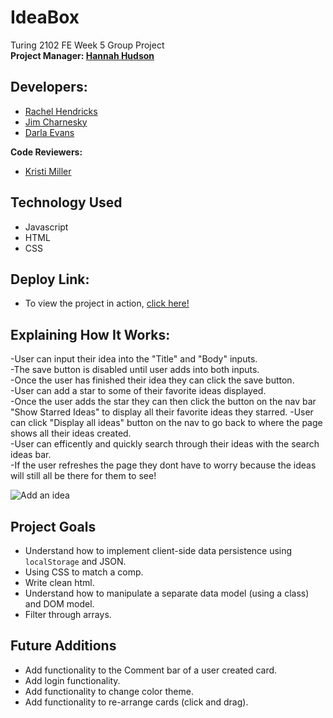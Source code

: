 # IdeaBox  
Turing 2102 FE Week 5 Group Project   
**Project Manager: [Hannah Hudson](https://github.com/hannahhch)**

## Developers:  
- [Rachel Hendricks](https://github.com/rhen92)  
- [Jim Charnesky](https://github.com/BigBike96)  
- [Darla Evans](https://github.com/darlaevans2000)  


**Code Reviewers:**  
- [Kristi Miller](https://github.com/Kristiannmiller)  

## Technology Used  
- Javascript
- HTML
- CSS  

## Deploy Link:  

- To view the project in action, [click here!](https://bigbike96.github.io/ideabox-boilerplate)

## Explaining How It Works:  
-User can input their idea into the "Title" and "Body" inputs.   
-The save button is disabled until user adds into both inputs.   
-Once the user has finished their idea they can click the save button.  
-User can add a star to some of their favorite ideas displayed.  
-Once the user adds the star they can then click the button on the nav bar "Show Starred Ideas" to display all their favorite ideas they starred. 
-User can click "Display all ideas" button on the nav to go back to where the page shows all their ideas created.  
-User can efficently and quickly search through their ideas with the search ideas bar.  
-If the user refreshes the page they dont have to worry because the ideas will still all be there for them to see!   

![Add an idea](https://user-images.githubusercontent.com/60282216/109719768-5e113a00-7b66-11eb-98c5-4b52a5f21fa3.gif)   


## Project Goals  
- Understand how to implement client-side data persistence using `localStorage` and JSON.  
- Using CSS to match a comp.  
- Write clean html.  
- Understand how to manipulate a separate data model (using a class) and DOM model.  
- Filter through arrays.

## Future Additions  
- Add functionality to the Comment bar of a user created card.
- Add login functionality.
- Add functionality to change color theme.
- Add functionality to re-arrange cards (click and drag).
